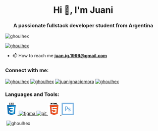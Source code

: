 <h1 align="center">Hi 👋, I'm Juani</h1>
<h3 align="center">A passionate fullstack developer student from Argentina</h3>

<p align="left"> <img src="https://komarev.com/ghpvc/?username=ghoulhex&label=Profile%20views&color=000000&style=flat-square" alt="ghoulhex" /> </p>

<p align="left"> <a href="https://twitter.com/ghoulhex" target="blank"><img src="https://img.shields.io/twitter/follow/ghoulhex?logo=twitter&style=for-the-badge" alt="ghoulhex" /></a> </p>

- 📫 How to reach me **juan.ig.1999@gmail.com**

<h3 align="left">Connect with me:</h3>
<p align="left">
<a href="https://codepen.io/ghoulhex" target="blank"><img align="center" src="https://raw.githubusercontent.com/rahuldkjain/github-profile-readme-generator/master/src/images/icons/Social/codepen.svg" alt="ghoulhex" height="30" width="40" /></a>
<a href="https://twitter.com/ghoulhex" target="blank"><img align="center" src="https://raw.githubusercontent.com/rahuldkjain/github-profile-readme-generator/master/src/images/icons/Social/twitter.svg" alt="ghoulhex" height="30" width="40" /></a>
<a href="https://linkedin.com/in/juanignaciomora" target="blank"><img align="center" src="https://raw.githubusercontent.com/rahuldkjain/github-profile-readme-generator/master/src/images/icons/Social/linked-in-alt.svg" alt="juanignaciomora" height="30" width="40" /></a>
<a href="https://instagram.com/ghoulhex" target="blank"><img align="center" src="https://raw.githubusercontent.com/rahuldkjain/github-profile-readme-generator/master/src/images/icons/Social/instagram.svg" alt="ghoulhex" height="30" width="40" /></a>
</p>

<h3 align="left">Languages and Tools:</h3>
<p align="left"> <a href="https://www.w3schools.com/css/" target="_blank" rel="noreferrer"> <img src="https://raw.githubusercontent.com/devicons/devicon/master/icons/css3/css3-original-wordmark.svg" alt="css3" width="40" height="40"/> </a> <a href="https://www.figma.com/" target="_blank" rel="noreferrer"> <img src="https://www.vectorlogo.zone/logos/figma/figma-icon.svg" alt="figma" width="40" height="40"/> </a> <a href="https://git-scm.com/" target="_blank" rel="noreferrer"> <img src="https://www.vectorlogo.zone/logos/git-scm/git-scm-icon.svg" alt="git" width="40" height="40"/> </a> <a href="https://www.w3.org/html/" target="_blank" rel="noreferrer"> <img src="https://raw.githubusercontent.com/devicons/devicon/master/icons/html5/html5-original-wordmark.svg" alt="html5" width="40" height="40"/> </a> <a href="https://www.photoshop.com/en" target="_blank" rel="noreferrer"> <img src="https://raw.githubusercontent.com/devicons/devicon/master/icons/photoshop/photoshop-line.svg" alt="photoshop" width="40" height="40"/> </a> </p>

<p>&nbsp;<img align="center" src="https://github-readme-stats.vercel.app/api?username=ghoulhex&show_icons=true&theme=tokyonight&locale=en" alt="ghoulhex" /></p>
